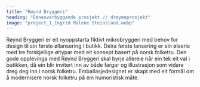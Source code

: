 ```yaml
---
title: "Røynd Bryggeri"
heading: "Emneoverbyggande prosjekt // drøymeprosjekt"
image: "project_1_Ingrid Malene Steinsland.webp"
---
```


Røynd Bryggeri er eit nyoppstarta fiktivt mikrobryggeri med behov for design til sin første øllansering i butikk. Deira første lansering er ein ølserie med tre forskjellige øltypar med eit konsept basert på norsk folketru. Den gode opplevinga med Røynd Bryggeri skal byrje allereie når ein tek eit val i butikken, då ein blir invitert inn av både fargar og illustrasjon som vidare dreg deg inn i norsk folketru. Emballasjedesignet er skapt med eit formål om å modernisere norsk folketru på ein humoristisk måte.
